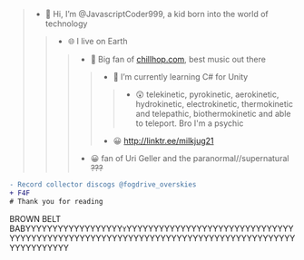 > - 👋 Hi, I’m @JavascriptCoder999, a kid born into the world of technology
>> - 🌐 I live on Earth
>>> - 👀 Big fan of [chillhop.com](chillhop.com), best music out there
>>>>- 🌱 I’m currently learning C# for Unity
>>>>>- 😲 telekinetic, pyrokinetic, aerokinetic, hydrokinetic, electrokinetic, thermokinetic and telepathic, biothermokinetic and able to teleport. Bro I'm a psychic
>>>> - 😀 http://linktr.ee/milkjug21
  >>> - 😀 fan of Uri Geller and the paranormal//supernatural 
~~???~~
```diff
- Record collector discogs @fogdrive_overskies
+ F4F
# Thank you for reading
```
BROWN BELT BABYYYYYYYYYYYYYYYYYY`Y`YYYYYYYYYYYYYYYYYYYYYYYYYYYYYYYYYYYYYYYYYYYYYYYYYYYYYYYYYYYYYYYYYYYYYYYYYYYYYYYYYYYYYYYYYYYYYYY

